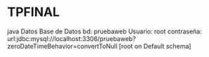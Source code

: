 # TPFINAL
java
Datos Base de Datos
bd: pruebaweb
Usuario: root
contraseña: 
url:jdbc:mysql://localhost:3306/pruebaweb?zeroDateTimeBehavior=convertToNull [root on Default schema]
